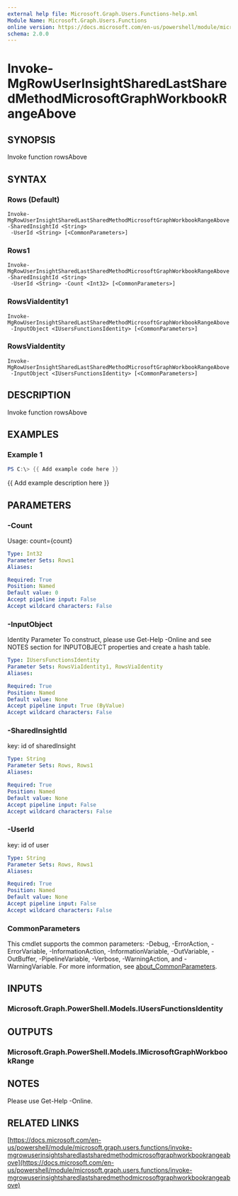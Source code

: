 ```yaml
---
external help file: Microsoft.Graph.Users.Functions-help.xml
Module Name: Microsoft.Graph.Users.Functions
online version: https://docs.microsoft.com/en-us/powershell/module/microsoft.graph.users.functions/invoke-mgrowuserinsightsharedlastsharedmethodmicrosoftgraphworkbookrangeabove
schema: 2.0.0
---
```


# Invoke-MgRowUserInsightSharedLastSharedMethodMicrosoftGraphWorkbookRangeAbove

## SYNOPSIS
Invoke function rowsAbove

## SYNTAX

### Rows (Default)
```
Invoke-MgRowUserInsightSharedLastSharedMethodMicrosoftGraphWorkbookRangeAbove -SharedInsightId <String>
 -UserId <String> [<CommonParameters>]
```

### Rows1
```
Invoke-MgRowUserInsightSharedLastSharedMethodMicrosoftGraphWorkbookRangeAbove -SharedInsightId <String>
 -UserId <String> -Count <Int32> [<CommonParameters>]
```

### RowsViaIdentity1
```
Invoke-MgRowUserInsightSharedLastSharedMethodMicrosoftGraphWorkbookRangeAbove
 -InputObject <IUsersFunctionsIdentity> [<CommonParameters>]
```

### RowsViaIdentity
```
Invoke-MgRowUserInsightSharedLastSharedMethodMicrosoftGraphWorkbookRangeAbove
 -InputObject <IUsersFunctionsIdentity> [<CommonParameters>]
```

## DESCRIPTION
Invoke function rowsAbove

## EXAMPLES

### Example 1
```powershell
PS C:\> {{ Add example code here }}
```

{{ Add example description here }}

## PARAMETERS

### -Count
Usage: count={count}

```yaml
Type: Int32
Parameter Sets: Rows1
Aliases:

Required: True
Position: Named
Default value: 0
Accept pipeline input: False
Accept wildcard characters: False
```

### -InputObject
Identity Parameter
To construct, please use Get-Help -Online and see NOTES section for INPUTOBJECT properties and create a hash table.

```yaml
Type: IUsersFunctionsIdentity
Parameter Sets: RowsViaIdentity1, RowsViaIdentity
Aliases:

Required: True
Position: Named
Default value: None
Accept pipeline input: True (ByValue)
Accept wildcard characters: False
```

### -SharedInsightId
key: id of sharedInsight

```yaml
Type: String
Parameter Sets: Rows, Rows1
Aliases:

Required: True
Position: Named
Default value: None
Accept pipeline input: False
Accept wildcard characters: False
```

### -UserId
key: id of user

```yaml
Type: String
Parameter Sets: Rows, Rows1
Aliases:

Required: True
Position: Named
Default value: None
Accept pipeline input: False
Accept wildcard characters: False
```

### CommonParameters
This cmdlet supports the common parameters: -Debug, -ErrorAction, -ErrorVariable, -InformationAction, -InformationVariable, -OutVariable, -OutBuffer, -PipelineVariable, -Verbose, -WarningAction, and -WarningVariable. For more information, see [about_CommonParameters](http://go.microsoft.com/fwlink/?LinkID=113216).

## INPUTS

### Microsoft.Graph.PowerShell.Models.IUsersFunctionsIdentity
## OUTPUTS

### Microsoft.Graph.PowerShell.Models.IMicrosoftGraphWorkbookRange
## NOTES
Please use Get-Help -Online.

## RELATED LINKS

[https://docs.microsoft.com/en-us/powershell/module/microsoft.graph.users.functions/invoke-mgrowuserinsightsharedlastsharedmethodmicrosoftgraphworkbookrangeabove](https://docs.microsoft.com/en-us/powershell/module/microsoft.graph.users.functions/invoke-mgrowuserinsightsharedlastsharedmethodmicrosoftgraphworkbookrangeabove)

